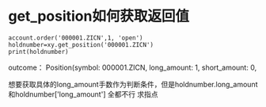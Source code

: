 # get_position如何获取返回值

    account.order('000001.ZICN',1, 'open')
    holdnumber=xy.get_position('000001.ZICN')
    print(holdnumber)
outcome：
Position(symbol: 000001.ZICN, long_amount: 1, short_amount: 0,

想要获取具体的long_amount手数作为判断条件，但是holdnumber.long_amount和holdnumber['long_amount']	全都不行
求指点
